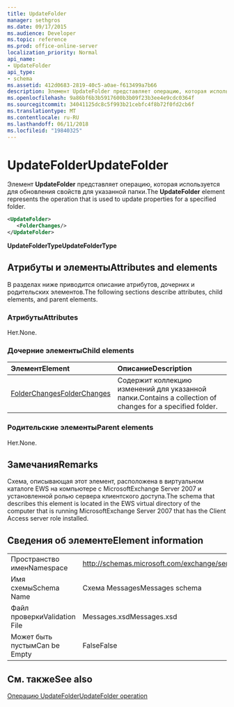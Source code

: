```yaml
---
title: UpdateFolder
manager: sethgros
ms.date: 09/17/2015
ms.audience: Developer
ms.topic: reference
ms.prod: office-online-server
localization_priority: Normal
api_name:
- UpdateFolder
api_type:
- schema
ms.assetid: 412d0683-2819-40c5-a0ae-f613499a7b66
description: Элемент UpdateFolder представляет операцию, которая используется для обновления свойств для указанной папки.
ms.openlocfilehash: 9a86bf6b3b5917600b3b09f23b3ee4e9cdc0364f
ms.sourcegitcommit: 34041125dc8c5f993b21cebfc4f8b72f0fd2cb6f
ms.translationtype: MT
ms.contentlocale: ru-RU
ms.lasthandoff: 06/11/2018
ms.locfileid: "19840325"
---
```

# <a name="updatefolder"></a><span data-ttu-id="4658f-103">UpdateFolder</span><span class="sxs-lookup"><span data-stu-id="4658f-103">UpdateFolder</span></span>

<span data-ttu-id="4658f-104">Элемент **UpdateFolder** представляет операцию, которая используется для обновления свойств для указанной папки.</span><span class="sxs-lookup"><span data-stu-id="4658f-104">The **UpdateFolder** element represents the operation that is used to update properties for a specified folder.</span></span> 
  
```xml
<UpdateFolder>
   <FolderChanges/>
</UpdateFolder>
```

 <span data-ttu-id="4658f-105">**UpdateFolderType**</span><span class="sxs-lookup"><span data-stu-id="4658f-105">**UpdateFolderType**</span></span>
## <a name="attributes-and-elements"></a><span data-ttu-id="4658f-106">Атрибуты и элементы</span><span class="sxs-lookup"><span data-stu-id="4658f-106">Attributes and elements</span></span>

<span data-ttu-id="4658f-107">В разделах ниже приводится описание атрибутов, дочерних и родительских элементов.</span><span class="sxs-lookup"><span data-stu-id="4658f-107">The following sections describe attributes, child elements, and parent elements.</span></span>
  
### <a name="attributes"></a><span data-ttu-id="4658f-108">Атрибуты</span><span class="sxs-lookup"><span data-stu-id="4658f-108">Attributes</span></span>

<span data-ttu-id="4658f-109">Нет.</span><span class="sxs-lookup"><span data-stu-id="4658f-109">None.</span></span>
  
### <a name="child-elements"></a><span data-ttu-id="4658f-110">Дочерние элементы</span><span class="sxs-lookup"><span data-stu-id="4658f-110">Child elements</span></span>

|<span data-ttu-id="4658f-111">**Элемент**</span><span class="sxs-lookup"><span data-stu-id="4658f-111">**Element**</span></span>|<span data-ttu-id="4658f-112">**Описание**</span><span class="sxs-lookup"><span data-stu-id="4658f-112">**Description**</span></span>|
|:-----|:-----|
|[<span data-ttu-id="4658f-113">FolderChanges</span><span class="sxs-lookup"><span data-stu-id="4658f-113">FolderChanges</span></span>](folderchanges.md) <br/> |<span data-ttu-id="4658f-114">Содержит коллекцию изменений для указанной папки.</span><span class="sxs-lookup"><span data-stu-id="4658f-114">Contains a collection of changes for a specified folder.</span></span>  <br/> |
   
### <a name="parent-elements"></a><span data-ttu-id="4658f-115">Родительские элементы</span><span class="sxs-lookup"><span data-stu-id="4658f-115">Parent elements</span></span>

<span data-ttu-id="4658f-116">Нет.</span><span class="sxs-lookup"><span data-stu-id="4658f-116">None.</span></span>
  
## <a name="remarks"></a><span data-ttu-id="4658f-117">Замечания</span><span class="sxs-lookup"><span data-stu-id="4658f-117">Remarks</span></span>

<span data-ttu-id="4658f-118">Схема, описывающая этот элемент, расположена в виртуальном каталоге EWS на компьютере с MicrosoftExchange Server 2007 и установленной ролью сервера клиентского доступа.</span><span class="sxs-lookup"><span data-stu-id="4658f-118">The schema that describes this element is located in the EWS virtual directory of the computer that is running MicrosoftExchange Server 2007 that has the Client Access server role installed.</span></span>
  
## <a name="element-information"></a><span data-ttu-id="4658f-119">Сведения об элементе</span><span class="sxs-lookup"><span data-stu-id="4658f-119">Element information</span></span>

|||
|:-----|:-----|
|<span data-ttu-id="4658f-120">Пространство имен</span><span class="sxs-lookup"><span data-stu-id="4658f-120">Namespace</span></span>  <br/> |http://schemas.microsoft.com/exchange/services/2006/messages  <br/> |
|<span data-ttu-id="4658f-121">Имя схемы</span><span class="sxs-lookup"><span data-stu-id="4658f-121">Schema Name</span></span>  <br/> |<span data-ttu-id="4658f-122">Схема Messages</span><span class="sxs-lookup"><span data-stu-id="4658f-122">Messages schema</span></span>  <br/> |
|<span data-ttu-id="4658f-123">Файл проверки</span><span class="sxs-lookup"><span data-stu-id="4658f-123">Validation File</span></span>  <br/> |<span data-ttu-id="4658f-124">Messages.xsd</span><span class="sxs-lookup"><span data-stu-id="4658f-124">Messages.xsd</span></span>  <br/> |
|<span data-ttu-id="4658f-125">Может быть пустым</span><span class="sxs-lookup"><span data-stu-id="4658f-125">Can be Empty</span></span>  <br/> |<span data-ttu-id="4658f-126">False</span><span class="sxs-lookup"><span data-stu-id="4658f-126">False</span></span>  <br/> |
   
## <a name="see-also"></a><span data-ttu-id="4658f-127">См. также</span><span class="sxs-lookup"><span data-stu-id="4658f-127">See also</span></span>



[<span data-ttu-id="4658f-128">Операцию UpdateFolder</span><span class="sxs-lookup"><span data-stu-id="4658f-128">UpdateFolder operation</span></span>](updatefolder-operation.md)

